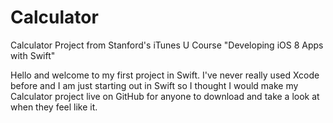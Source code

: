 # Calculator
Calculator Project from Stanford's iTunes U Course "Developing iOS 8 Apps with Swift"

Hello and welcome to my first project in Swift. I've never really used Xcode before and I am just starting out in 
Swift so I thought I would make my Calculator project live on GitHub for anyone to download and take a look at when
they feel like it.
